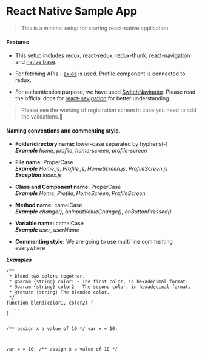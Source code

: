 <h1><a id="React_Native_Sample_App_0"></a>React Native Sample App</h1>
<blockquote>
<p>This is a minimal setup for starting react-native application.</p>
</blockquote>
<h4><a id="Features_4"></a>Features</h4>
<ul>
<li>
<p>This setup includes <a href="https://redux.js.org/basics">redux</a>, <a href="https://redux.js.org/basics">react-redux</a>, <a href="https://github.com/reduxjs/redux-thunk">redux-thunk</a>, <a href="https://reactnavigation.org/docs/en/getting-started.html">react-navigation</a> and <a href="http://docs.nativebase.io/Components.html#Components">native base</a>.</p>
</li>
<li>
<p>For fetching APIs - <a href="https://github.com/axios/axios">axios</a> is used. Profile component is connected to redux.</p>
</li>
<li>
<p>For authentication purpose, we have used <a href="https://reactnavigation.org/docs/en/auth-flow.html">SwitchNavigator</a>. Please read the official docs for <a href="https://reactnavigation.org/docs/en/getting-started.html">react-navigation</a> for better understanding.</p>
</li>
</ul>
<blockquote>
<p>Please see the working of registration screen in case you need to add the validations.</p>
</blockquote>
<h4><a id="Naming_conventions_and_commenting_style_13"></a>Naming conventions and commenting style.</h4>
<ul>
<li>
<p><strong>Folder/directory name:</strong> lower-case separated by hyphens(-)<br>
<strong><em>Example</em></strong> <em>home</em>, <em>profile</em>, <em>home-screen</em>, <em>profile-screen</em></p>
</li>
<li>
<p><strong>File name:</strong> ProperCase<br>
<strong><em>Example</em></strong> <em>Home.js</em>, <em>Profile.js</em>, <em>HomeScreen.js</em>, <em>ProfileScreen.js</em><br>
<strong><em>Exception</em></strong> <em>index.js</em></p>
</li>
<li>
<p><strong>Class and Component name:</strong> ProperCase<br>
<strong><em>Example</em></strong> <em>Home</em>, <em>Profile</em>, <em>HomeScreen</em>, <em>ProfileScreen</em></p>
</li>
<li>
<p><strong>Method name:</strong> camelCase<br>
<strong><em>Example</em></strong> <em>change()</em>, <em>onInputValueChange()</em>, <em>onButtonPressed()</em></p>
</li>
<li>
<p><strong>Variable name:</strong> camelCase<br>
<strong><em>Example</em></strong> <em>user</em>, <em>userName</em></p>
</li>
<li>
<p><strong>Commenting style:</strong> We are going to use multi line commenting everywhere</p>
</li>
</ul>
<p><strong><em>Examples</em></strong></p>
<pre><code>/**
 * Blend two colors together.
 * @param {string} color1 - The first color, in hexadecimal format.
 * @param {string} color2 - The second color, in hexadecimal format.
 * @return {string} The blended color.
 */
function blend(color1, color2) { 
  ...
}


/** assign x a value of 10 */
var x = 10;
    
var x = 10; /** assign x a value of 10 */
</code></pre>